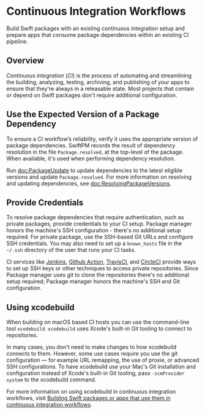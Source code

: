 # Continuous Integration Workflows

Build Swift packages with an existing continuous integration setup and prepare apps that consume package dependencies within an existing CI pipeline.

## Overview

*Continuous integration* (*CI*) is the process of automating and streamlining the building, analyzing, testing, archiving, and publishing of your apps to ensure that they're always in a releasable state.
Most projects that contain or depend on Swift packages don't require additional configuration.

## Use the Expected Version of a Package Dependency

To ensure a CI workflow’s reliability, verify it uses the appropriate version of package dependencies.
SwiftPM records the result of dependency resolution in the file `Package.resolved`, at the top-level of the package.
When available, it's used when performing dependency resolution.

Run <doc:PackageUpdate> to update dependencies to the latest eligible versions and update `Package.resolved`.
For more information on resolving and updating dependencies, see <doc:ResolvingPackageVersions>.


## Provide Credentials

To resolve package dependencies that require authentication, such as private packages, provide credentials to your CI setup.
Package manager honors the machine's SSH configuration - there's no additional setup required.
For private package, use the SSH-based Git URLs and configure SSH credentials.
You may also need to set up a `known_hosts` file in the `~/.ssh` directory of the user that runs your CI tasks.

CI services like [Jenkins](https://www.jenkins.io/doc/book/using/using-credentials), [Github Action](https://docs.github.com/en/free-pro-team@latest/actions/reference/authentication-in-a-workflow), [TravisCI](https://docs.travis-ci.com/user/private-dependencies), and [CircleCI](https://circleci.com/docs/2.0/gh-bb-integration/#security) provide ways to set up SSH keys or other techniques to access private repositories.
Since Package manager uses git to clone the repositories there's no additional setup required; Package manager honors the machine's SSH and Git configuration.

## Using xcodebuild

When building on macOS based CI hosts you can use the command-line tool `xcodebuild`.
`xcodebuild` uses Xcode's built-in Git tooling to connect to repositories.

In many cases, you don't need to make changes to how xcodebuild connects to them.
However, some use cases require you use the git configuration — for example URL remapping, the use of proxie, or advanced SSH configurations.
To have xcodebuild use your Mac's Git installation and configuration instead of Xcode's built-in Git tooling, pass `-scmProvider system` to the xcodebuild command.

For more information on using xcodebuild in continuous integration workflows, visit [Building Swift packages or apps that use them in continuous integration workflows](https://developer.apple.com/documentation/swift_packages/building_swift_packages_or_apps_that_use_them_in_continuous_integration_workflows).
